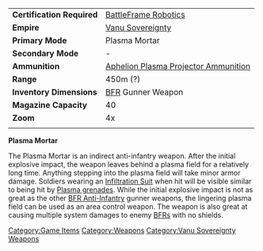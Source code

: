 |                            |                                                                                            |
| -------------------------- | ------------------------------------------------------------------------------------------ |
| **Certification Required** | [BattleFrame Robotics](BattleFrame_Robotics.md "wikilink")                                 |
| **Empire**                 | [Vanu Sovereignty](Vanu_Sovereignty.md "wikilink")                                         |
| **Primary Mode**           | Plasma Mortar                                                                              |
| **Secondary Mode**         | \-                                                                                         |
| **Ammunition**             | [Aphelion Plasma Projector Ammunition](Aphelion_Plasma_Projector_Ammunition.md "wikilink") |
| **Range**                  | 450m (?)                                                                                   |
| **Inventory Dimensions**   | [BFR](BFR.md "wikilink") Gunner Weapon                                                     |
| **Magazine Capacity**      | 40                                                                                         |
| **Zoom**                   | 4x                                                                                         |
|                            |                                                                                            |

**Plasma Mortar**

The Plasma Mortar is an indirect anti-infantry weapon. After the initial
explosive impact, the weapon leaves behind a plasma field for a
relatively long time. Anything stepping into the plasma field will take
minor armor damage. Soldiers wearing an [Infiltration
Suit](Infiltration_Suit.md "wikilink") when hit will be visible similar to
being hit by [Plasma grenades](Plasma_grenade.md "wikilink"). While the
initial explosive impact is not as great as the other [BFR
Anti-Infantry](BFR_Anti-Infantry.md "wikilink") gunner weapons, the
lingering plasma field can be used as an area control weapon. The weapon
is also great at causing multiple system damages to enemy
[BFRs](BFR.md "wikilink") with no shields.

[Category:Game Items](Category:Game_Items.md "wikilink")
[Category:Weapons](Category:Weapons.md "wikilink") [Category:Vanu
Sovereignty Weapons](Category:Vanu_Sovereignty_Weapons.md "wikilink")
